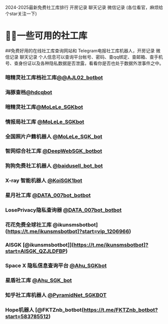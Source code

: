 2024-2025最新免费社工库排行 开房记录 聊天记录 微信记录 (各位看官，麻烦给个star关注一下)

# 🕵️‍♂️一些可用的社工库

##免费好用的在线社工库查询网站和 Telegram电报社工库机器人，开房记录 微信记录 聊天记录 个人信息可以查询平台帐号、密码、查qq绑定、查邮箱、查手机号、查身份证以及各种隐私数据是否泄露，看看你是否也处于数据外泄事件之中。
### 暗精灵社工库档社工库[@@AJL02_botbot](https://t.me/AJL02_botbot?start=NTgzNzg1NTEy)

### 海豚查档[@hdcqbot](https://t.me/hdcqbot?start=NTgzNzg1NTEy)

### 暗精灵社工库[@MoLeLe_SGKbot](https://t.me/MoLeLe_SGKbot?start=NTgzNzg1NTEy)

### 情报局社工库 [@MoLeLe_SGKbot](https://t.me/MoLeLe_SGKbot?start=NTgzNzg1NTEy)

### 全国照片户籍机器人 [@MoLeLe_SGK_bot](https://t.me/MoLeLe_SGK_bot?start=583785512)

### 智网综合社工库 [@DeepWebSGK_botbot](https://t.me/DeepWebSGK_botbot?start=qr4mnWQdL2Wx)

### 狗狗免费社工机器人 [@baidusell_bot_bot](https://t.me/baidusell_bot_bot?start=583785512)

### X-ray 智能机器人 [@KoiSGK1bot](https://t.me/KoiSGK1bot]?start=TZUYZTTPQ)

### 星月社工库 [@DATA_007bot_botbot](https://t.me/DATA_007bot_botbot?start=583785512)

### LosePrivacy隐私查询器 [@DATA_007bot_botbot](https://t.me/DATA_007bot_botbot?start=583785512)

### 花花免费全球社工库 @ikunsmsbotbot](https://t.me/ikunsmsbotbot]?start=vip_1206966)

### AISGK [@ikunsmsbotbot]](https://t.me/ikunsmsbotbot]?start=AISGK_QZJLDFBP)

### Space X 隐私信息查询平台 [@Ahu_SGKbot](https://t.me/Ahu_SGKbot?start=cGgfsuNtF7)

### 星盾社工库 [@Ahu_SGK_bot](https://t.me/@Ahu_SGK_bot?start=1gxMd0h)

### 知乎社工库机器人 [@PyramidNet_SGKBOT](https://t.me/PyramidNet_SGKBOT?start=ZHIHU_RZICPQRJ)

### Hope机器人 [@FKTZnb_botbot(https://t.me/FKTZnb_botbot?start=583785512)